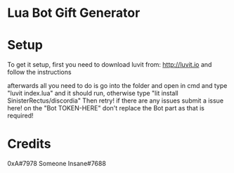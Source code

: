 # Lua Bot Gift Generator

# Setup

To get it setup, first you need to download luvit from: http://luvit.io and follow the instructions

afterwards all you need to do is go into the folder and open in cmd and type "luvit index.lua" and it should run, otherwise type "lit install SinisterRectus/discordia"
Then retry! if there are any issues submit a issue here!
on the "Bot TOKEN-HERE" don't replace the Bot part as that is required!

# Credits

0xA#7978
Someone Insane#7688
